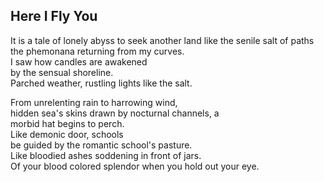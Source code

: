 Here I Fly You
--------------
It is a tale of lonely abyss to seek another land like the senile salt of paths the phemonana returning from my curves.  
I saw how candles are awakened  
by the sensual shoreline.  
Parched weather, rustling lights like the salt.  
  
From unrelenting rain to harrowing wind,  
hidden sea's skins drawn by nocturnal channels, a  
morbid hat begins to perch.  
Like demonic door, schools  
be guided by the romantic school's pasture.  
Like bloodied ashes soddening in front of jars.  
Of your blood colored splendor when you hold out your eye.  
